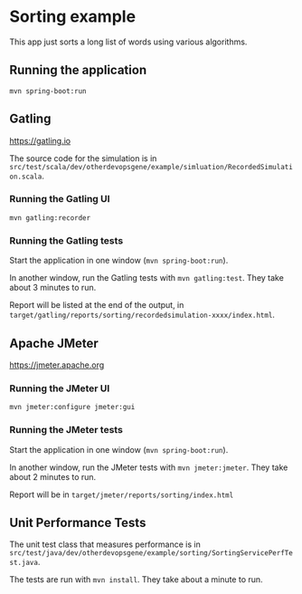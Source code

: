 # Sorting example

This app just sorts a long list of words using various algorithms.


## Running the application

`mvn spring-boot:run`


## Gatling

https://gatling.io

The source code for the simulation is in
`src/test/scala/dev/otherdevopsgene/example/simluation/RecordedSimulation.scala`. 

### Running the Gatling UI

`mvn gatling:recorder`

### Running the Gatling tests

Start the application in one window (`mvn spring-boot:run`).

In another window, run the Gatling tests with `mvn gatling:test`. They take
about 3 minutes to run.

Report will be listed at the end of the output, in
`target/gatling/reports/sorting/recordedsimulation-xxxx/index.html`. 


## Apache JMeter

https://jmeter.apache.org

### Running the JMeter UI

`mvn jmeter:configure jmeter:gui`

### Running the JMeter tests

Start the application in one window (`mvn spring-boot:run`).

In another window, run the JMeter tests with `mvn jmeter:jmeter`. They take
about 2 minutes to run.

Report will be in `target/jmeter/reports/sorting/index.html`


## Unit Performance Tests

The unit test class that measures performance is in
`src/test/java/dev/otherdevopsgene/example/sorting/SortingServicePerfTest.java`.

The tests are run with `mvn install`. They take about a minute to run.
